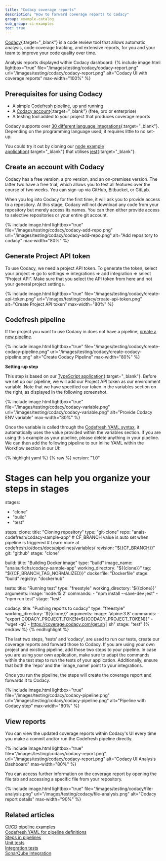 ```yaml
---
title: "Codacy coverage reports"
description: "How to forward coverage reports to Codacy"
group: example-catalog
sub_group: ci-examples
toc: true
---
```


[Codacy](https://www.codacy.com/){:target="\_blank"} is a code review tool that allows automatic analysis, code coverage tracking, and extensive reports, for you and your team to improve your code quality over time. 

Analysis reports displayed within Codacy dashboard:
{% include image.html 
lightbox="true" 
file="/images/testing/codacy/codacy-report.png" 
url="/images/testing/codacy/codacy-report.png"
alt="Codacy UI with coverage reports" 
max-width="100%" 
%}

## Prerequisites for using Codacy
<!--- check with Kostis -->
* A simple [Codefresh pipeline, up and running]({{site.baseurl}}/docs/quick-start/ci-quickstart/create-ci-pipeline/)
* A [Codacy account](https://www.codacy.com/){:target="\_blank"} (free, pro or enterprise)
* A testing tool added to your project that produces coverage reports

Codacy supports over [30 different language integrations](https://docs.codacy.com/getting-started/supported-languages-and-tools/){:target="\_blank"}. Depending on the programming language used, it requires little to no set-up.

You could try it out by cloning our [node example application](https://github.com/codefresh-contrib/codacy-sample-app){:target="\_blank"} that utilises [jest](https://jestjs.io/){:target="\_blank"}.

## Create an account with Codacy
Codacy has a free version, a pro version, and an on-premises version. The latter two have a free trial, which allows you to test all features over the course of two weeks. You can sign-up via GitHub, Bitbucket, or GitLab.

When you log into Codacy for the first time, it will ask you to provide access to a repository. At this stage, Codacy will not download any code from your repository but merely access its names. You can then either provide access to selective repositories or your entire git account.

{% include image.html 
lightbox="true" 
file="/images/testing/codacy/codacy-add-repo.png" 
url="/images/testing/codacy/codacy-add-repo.png" 
alt="Add repository to codacy" 
max-width="80%" 
%}

## Generate Project API token
To use Codacy, we need a project API token. To generate the token, select your project => go to settings => integrations => add integration => select “Project API”. Make sure that you select the API token from here and not your general project settings.

{% include image.html 
lightbox="true" 
file="/images/testing/codacy/create-api-token.png" 
url="/images/testing/codacy/create-api-token.png" 
alt="Create Project API token" 
max-width="80%" 
%}

## Codefresh pipeline

If the project you want to use Codacy in does not have a pipeline, [create a new pipeline]({{site.baseurl}}/docs/quick-start/ci-quickstart/create-ci-pipeline/).

{% include image.html 
lightbox="true" 
file="/images/testing/codacy/create-codacy-pipeline.png" 
url="/images/testing/codacy/create-codacy-pipeline.png" 
alt="Create Codacy Pipeline" 
max-width="80%" 
%}

**Setting-up step**

This step is based on our [TypeScript application](https://github.com/codefresh-contrib/codacy-sample-app){:target="\_blank"}. Before we set up our pipeline, we will add our Project API token as our environment variable. Note that we have specified our token in the variables section on the right, as displayed in the following screenshot.

{% include image.html 
lightbox="true" 
file="/images/testing/codacy/codacy-variable.png" 
url="/images/testing/codacy/codacy-variable.png"
alt="Provide Codacy ENV variable" 
max-width="80%" 
%}

Once the variable is called through the [Codefresh YAML syntax]({{site.baseurl}}/docs/pipelines/variables/), it automatically uses the value provided within the variables section. If you are using this example as your pipeline, please delete anything in your pipeline. We can then add the following pipeline to our Inline YAML within the Workflow section in our UI:

{% highlight yaml %}
{% raw %}
version: "1.0"
# Stages can help you organize your steps in stages
stages:
  - "clone"
  - "build"
  - "test"

steps:
  clone:
    title: "Cloning repository"
    type: "git-clone"
    repo: "anais-codefresh/codacy-sample-app"
    # CF_BRANCH value is auto set when pipeline is triggered
    # Learn more at codefresh.io/docs/docs/pipelines/variables/
    revision: "${{CF_BRANCH}}"
    git: "github"
    stage: "clone"

  build:
    title: "Building Docker image"
    type: "build"
    image_name: "anaisurlichs/codacy-sample-app"
    working_directory: "${{clone}}"
    tag: "${{CF_BRANCH_TAG_NORMALIZED}}"
    dockerfile: "Dockerfile"
    stage: "build"
    registry: "dockerhub"

  tests:
      title: "Running test"
      type: "freestyle"
      working_directory: '${{clone}}'
      arguments:
        image: 'node:15.2'
        commands:
          - "npm install --save-dev jest"
          - "npm run test"
      stage: "test"
         
  codacy:
        title: "Pushing reports to codacy"
        type: "freestyle"
        working_directory: '${{clone}}'
        arguments:
          image: 'alpine:3.8'
          commands:
            - "export CODACY_PROJECT_TOKEN=${{CODACY_PROJECT_TOKEN}}"
            - "wget -qO - https://coverage.codacy.com/get.sh | sh"
        stage: "test"
{% endraw %}
{% endhighlight %}

The last two steps, ’tests’ and ’codacy’, are used to run our tests, create our coverage reports and forward those to Codacy. If you are using your own project and existing pipeline, add those two steps to your pipeline. In case you are using your own application, make sure to adapt the commands within the test step to run the tests of your application. Additionally, ensure that both the ’repo’ and the ’image_name’ point to your integrations.

Once you run the pipeline, the steps will create the coverage report and forwards it to Codacy.

{% include image.html 
lightbox="true" 
file="/images/testing/codacy/codacy-pipeline.png" 
url="/images/testing/codacy/codacy-pipeline.png" 
alt="Pipeline with Codacy step" 
max-width="80%" 
%}

## View reports

You can view the updated coverage reports within Codacy's UI every time you make a commit and/or run the Codefresh pipeline directly.

{% include image.html 
lightbox="true" 
file="/images/testing/codacy/codacy-report.png" 
url="/images/testing/codacy/codacy-report.png"
alt="Codacy UI Analysis Dashboard" 
max-width="80%" 
%}

You can access further information on the coverage report by opening the file tab and accessing a specific file from your repository.

{% include image.html 
lightbox="true" 
file="/images/testing/codacy/file-analysis.png" 
url="/images/testing/codacy/file-analysis.png" 
alt="Codacy report details" 
max-width="90%" 
%}

## Related articles
[CI/CD pipeline examples]({{site.baseurl}}/docs/example-catalog/examples/#ci-examples)  
[Codefresh YAML for pipeline definitions]({{site.baseurl}}/docs/pipelines/what-is-the-codefresh-yaml/)  
[Steps in pipelines]({{site.baseurl}}/docs/pipelines/steps/)  
[Unit tests]({{site.baseurl}}/docs/testing/unit-tests/)  
[Integration tests]({{site.baseurl}}/docs/testing/integration-tests/)  
[SonarQube Integration]({{site.baseurl}}/docs/testing/sonarqube-integration/)   
